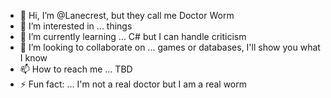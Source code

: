 - 👋 Hi, I’m @Lanecrest, but they call me Doctor Worm
- 👀 I’m interested in ... things
- 🌱 I’m currently learning ... C# but I can handle criticism
- 💞️ I’m looking to collaborate on ... games or databases, I'll show you what I know
- 📫 How to reach me ... TBD
- ⚡ Fun fact: ... I'm not a real doctor but I am a real worm

<!---
Lanecrest/Lanecrest is a ✨ special ✨ repository because its `README.md` (this file) appears on your GitHub profile.
You can click the Preview link to take a look at your changes.
--->

